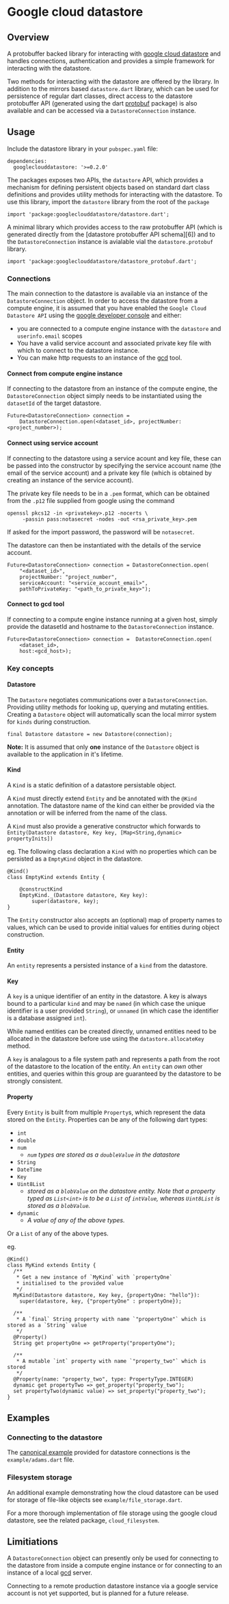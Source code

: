 # Google cloud datastore #


## Overview ##

A protobuffer backed library for interacting with [google cloud datastore][1] and handles connections, authentication and provides a simple framework for interacting with the datastore.

Two methods for interacting with the datastore are offered by the library. In addition to the mirrors based `datastore.dart` library, which can be used for persistence of regular dart classes,  direct access to the datastore protobuffer API (generated using the dart [protobuf][2] package) is also available and can be accessed via a `DatastoreConnection` instance. 

## Usage ##

Include the datastore library in your `pubspec.yaml` file:

    dependencies:
      googleclouddatastore: '>=0.2.0'
      
The packages exposes two APIs, the `datastore` API, which provides a mechanism for defining persistent objects based on standard dart class definitions and provides utility methods for interacting with the datastore. To use this library, import the `datastore` library from the root of the `package`

    import 'package:googleclouddatastore/datastore.dart';
    
A minimal library which provides access to the raw protobuffer API (which is generated directly from the [datastore protobuffer API schema][6]) and to the `DatastoreConnection` instance is avialable vial the `datastore.protobuf` library.

    import 'package:googleclouddatastore/datastore_protobuf.dart';
    
### Connections ###
      
The main connection to the datastore is available via an instance of the `DatastoreConnection` object. In order to access the datastore from a compute engine, it is assumed that you have enabled the `Google Cloud Datastore API` using the [google developer console][5] and either:

- you are connected to a compute engine instance with the `datastore` and `userinfo.email` scopes
- You have a valid service account and associated private key file with which to connect to the datastore instance.
- You can make http requests to an instance of the [gcd][3] tool.

#### Connect from compute engine instance ####

If connecting to the datastore from an instance of the compute engine, the `DatastoreConnection` object simply needs to be instantiated using the `datasetId` of the target datastore.

	Future<DatastoreConnection> connection = 
		DatastoreConnection.open(<dataset_id>, projectNumber: <project_number>);

#### Connect using service account ####

If connecting to the datastore using a service acount and key file, these can be passed into the constructor by specifying the service account name (the email of the service account) and a private key file (which is obtained by creating an instance of the service account).

The private key file needs to be in a `.pem` format, which can be obtained from the `.p12` file supplied from google using the command
    
    openssl pkcs12 -in <privatekey>.p12 -nocerts \
         -passin pass:notasecret -nodes -out <rsa_private_key>.pem

If asked for the import password, the password will be `notasecret`.

The datastore can then be instantiated with the details of the service account.

    Future<DatastoreConnection> connection = DatastoreConnection.open(
    	"<dataset_id>",
    	projectNumber: "project_number",
    	serviceAccount: "<service_account_email>",
    	pathToPrivateKey: "<path_to_private_key>");
    	  
#### Connect to gcd tool ####

If connecting to a compute engine instance running at a given host, simply provide the datasetId and hostname to the `DatastoreConnection` instance.

    Future<DatastoreConnection> connection =  DatastoreConnection.open(
    	<dataset_id>, 		
    	host:<gcd_host>);

    
### Key concepts ###

#### Datastore ####

The `Datastore` negotiates communications over a `DatastoreConnection`. Providing utility methods for looking up, querying and mutating entities. Creating a `Datastore` object will automatically scan the local mirror system for `kinds` during construction. 

	final Datastore datastore = new Datastore(connection);

**Note:** It is assumed that only **one** instance of the `Datastore` object is available to the application in it's lifetime.

#### Kind ####

A `Kind` is a static definition of a datastore persistable object. 

A `Kind` must directly extend `Entity` and be annotated with the `@Kind` annotation. The datastore name of the kind can either be provided via the annotation or will be inferred from the name of the class.

A `Kind` must also provide a generative constructor which forwards to `Entity(Datastore datastore, Key key, [Map<String,dynamic> propertyInits])`

eg. The following class declaration a `Kind` with no properties which can be persisted as a `EmptyKind` object in the datastore.

    @Kind()
    class EmptyKind extends Entity {
    
    	@constructKind
    	EmptyKind._(Datastore datastore, Key key):
    	    super(datastore, key);
    }
    
The `Entity` constructor also accepts an (optional) map of property names to values, which can be used to provide initial values for entities during object construction.
    
#### Entity ####

An `entity` represents a persisted instance of a `kind` from the datastore.


#### Key ####

A `key` is a unique identifier of an entity in the datastore. A key is always bound to a particular `kind`
and may be `named` (in which case the unique identifier
is a user provided `String`), or `unnamed` (in which case the identifier is a database assigned `int`).

While named entities can be created directly, unnamed
entities need to be allocated in the datastore before use 
using the `datastore.allocateKey` method.

A `key` is analagous to a file system path and represents a path from the root of the datastore 
to the location of the entity. An `entity` can *own* other entities, and queries within this 
group are guaranteed by the datastore to be strongly consistent.

#### Property ####

Every `Entity` is built from multiple `Property`s, which represent the data stored on the `Entity`. Properties can be any of the following dart types:

 - `int`
 - `double`
 - `num` 
 	- *`num` types are stored as a `doubleValue` in  the datastore* 
 - `String`
 - `DateTime`
 - `Key`
 - `Uint8List` 
   -  *stored as a `blobValue` on the datastore entity. Note that a property typed as `List<int>` is to be a `List` of `intValue`, whereas `Uint8List` is stored as a `blobValue`.*
 - `dynamic`
   - *A value of any of the above types.*
   
Or a `List` of any of the above types.

eg.

	@Kind()
	class MyKind extends Entity {
	  /**
	   * Get a new instance of `MyKind` with `propertyOne`
	   * initialised to the provided value
	   */
	  MyKind(Datastore datastore, Key key, {propertyOne: "hello"}): 
	    super(datastore, key, {"propertyOne" : propertyOne});
		
	  /**
	   * A `final` String property with name `"propertyOne"` which is stored as a `String` value
	   */
	  @Property()
	  String get propertyOne => getProperty("propertyOne");
		
	  /**
	   * A mutable `int` property with name `"property_two"` which is stored
	   */
	  @Property(name: "property_two", type: PropertyType.INTEGER)
	  dynamic get propertyTwo => get_property("property_two");
      set propertyTwo(dynamic value) => set_property("property_two");
	}



## Examples ##

### Connecting to the datastore ###

The [canonical example][4] provided for datastore connections is the `example/adams.dart` file.

### Filesystem storage ###

An additional example demonstrating how the cloud datastore can be used for storage of file-like objects see `example/file_storage.dart`.

For a more thorough implementation of file storage using the google cloud datastore, see the
related package, `cloud_filesystem`.  

## Limitiations ##

A `DatastoreConnection` object can presently only be used for connecting to the datastore from inside a compute engine instance or for connecting to an instance of a local [gcd][3] server.

Connecting to a remote production datastore instance via a google service account is not yet supported, but is planned for a future release.

[1]: https://developers.google.com/datastore/
[2]: https://github.com/dart-lang/dart-protobuf
[3]: https://developers.google.com/datastore/docs/tools/
[4]: https://developers.google.com/datastore/docs/getstarted/start_python/
[5]: https://console.developers.google.com/